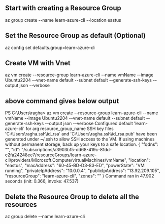 
## Start with creating a Resource Group
az group create --name learn-azure-cli --location eastus

## Set the Resource Group as default (Optional)

az config set defaults.group=learn-azure-cli




## Create VM with Vnet


az vm create --resource-group learn-azure-cli --name vmName --image Ubuntu2204 --vnet-name default --subnet default --generate-ssh-keys --output json --verbose

## above command gives below output

PS C:\Users\ragha> az vm create --resource-group learn-azure-cli --name vmName --image Ubuntu2204 --vnet-name default --subnet default --generate-ssh-keys --output json --verbose
Configured default 'learn-azure-cli' for arg resource_group_name
SSH key files 'C:\Users\ragha\.ssh\id_rsa' and 'C:\Users\ragha\.ssh\id_rsa.pub' have been generated under ~/.ssh to allow SSH access to the VM. If using machines without permanent storage, back up your keys to a safe location.
{
  "fqdns": "",
  "id": "/subscriptions/a3903bf5-dd68-419c-81dd-c2fa24248ee7/resourceGroups/learn-azure-cli/providers/Microsoft.Compute/virtualMachines/vmName",
  "location": "eastus",
  "macAddress": "60-45-BD-D3-83-ED",
  "powerState": "VM running",
  "privateIpAddress": "10.0.0.4",
  "publicIpAddress": "13.92.209.105",
  "resourceGroup": "learn-azure-cli",
  "zones": ""
}
Command ran in 47.902 seconds (init: 0.366, invoke: 47.537)



## Delete the Resource Group to delete all the resources




az group delete --name learn-azure-cli